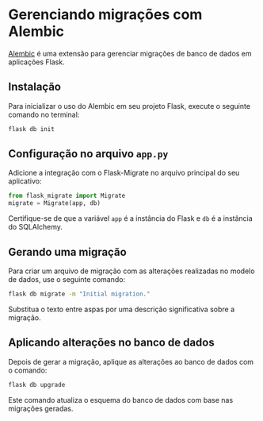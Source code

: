 # Gerenciando migrações com Alembic 

[Alembic](https://flask-migrate.readthedocs.io/en/latest/) é uma extensão para gerenciar migrações de banco de dados em aplicações Flask.

## Instalação
Para inicializar o uso do Alembic em seu projeto Flask, execute o seguinte comando no terminal:

```bash
flask db init
```

## Configuração no arquivo ```app.py```
Adicione a integração com o Flask-Migrate no arquivo principal do seu aplicativo:

```python
from flask_migrate import Migrate
migrate = Migrate(app, db)
```

Certifique-se de que a variável `app` é a instância do Flask e `db` é a instância do SQLAlchemy.

## Gerando uma migração
Para criar um arquivo de migração com as alterações realizadas no modelo de dados, use o seguinte comando:

```bash
flask db migrate -m "Initial migration."
```

Substitua o texto entre aspas por uma descrição significativa sobre a migração.

## Aplicando alterações no banco de dados
Depois de gerar a migração, aplique as alterações ao banco de dados com o comando:

```bash
flask db upgrade
```

Este comando atualiza o esquema do banco de dados com base nas migrações geradas.


